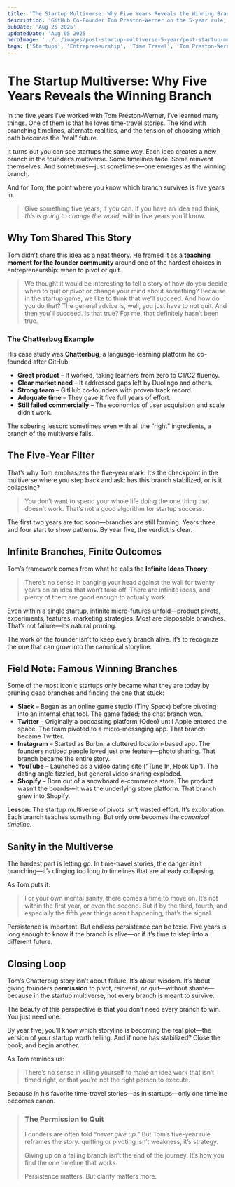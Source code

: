 ```yaml
---
title: 'The Startup Multiverse: Why Five Years Reveals the Winning Branch'
description: 'GitHub Co-Founder Tom Preston-Werner on the 5-year rule, pivots, and finding the winning branch in the startup multiverse.'
pubDate: 'Aug 25 2025'
updatedDate: 'Aug 05 2025'
heroImage: '../../images/post-startup-multiverse-5-year/post-startup-multiverse-5-year-hero.png'
tags: ['Startups', 'Entrepreneurship', 'Time Travel', 'Tom Preston-Werner']
---
```


# The Startup Multiverse: Why Five Years Reveals the Winning Branch

In the five years I’ve worked with Tom Preston-Werner, I’ve learned many things. One of them is that he loves time-travel stories. The kind with branching timelines, alternate realities, and the tension of choosing which path becomes the “real” future.

It turns out you can see startups the same way. Each idea creates a new branch in the founder’s multiverse. Some timelines fade. Some reinvent themselves. And sometimes—just sometimes—one emerges as the winning branch.

And for Tom, the point where you know which branch survives is five years in.

> Give something five years, if you can. If you have an idea and think, _this is going to change the world_, within five years you’ll know.

## Why Tom Shared This Story

Tom didn’t share this idea as a neat theory. He framed it as a **teaching moment for the founder community** around one of the hardest choices in entrepreneurship: when to pivot or quit.

> We thought it would be interesting to tell a story of how do you decide when to quit or pivot or change your mind about something? Because in the startup game, we like to think that we’ll succeed. And how do you do that? The general advice is, well, you just have to not quit. And then you’ll succeed. Is that true? For me, that definitely hasn’t been true.

### The Chatterbug Example

His case study was **Chatterbug**, a language-learning platform he co-founded after GitHub:

- **Great product** – It worked, taking learners from zero to C1/C2 fluency.
- **Clear market need** – It addressed gaps left by Duolingo and others.
- **Strong team** – GitHub co-founders with proven track record.
- **Adequate time** – They gave it five full years of effort.
- **Still failed commercially** – The economics of user acquisition and scale didn’t work.

The sobering lesson: sometimes even with all the “right” ingredients, a branch of the multiverse fails.

## The Five-Year Filter

That’s why Tom emphasizes the five-year mark. It’s the checkpoint in the multiverse where you step back and ask: has this branch stabilized, or is it collapsing?

> You don’t want to spend your whole life doing the one thing that doesn’t work. That’s not a good algorithm for startup success.

The first two years are too soon—branches are still forming. Years three and four start to show patterns. By year five, the verdict is clear.

## Infinite Branches, Finite Outcomes

Tom’s framework comes from what he calls the **Infinite Ideas Theory**:

> There’s no sense in banging your head against the wall for twenty years on an idea that won’t take off. There are infinite ideas, and plenty of them are good enough to actually work.

Even within a single startup, infinite micro-futures unfold—product pivots, experiments, features, marketing strategies. Most are disposable branches. That’s not failure—it’s natural pruning.

The work of the founder isn’t to keep every branch alive. It’s to recognize the one that can grow into the canonical storyline.

## Field Note: Famous Winning Branches

Some of the most iconic startups only became what they are today by pruning dead branches and finding the one that stuck:

- **Slack** – Began as an online game studio (Tiny Speck) before pivoting into an internal chat tool. The game faded; the chat branch won.
- **Twitter** – Originally a podcasting platform (Odeo) until Apple entered the space. The team pivoted to a micro-messaging app. That branch became Twitter.
- **Instagram** – Started as Burbn, a cluttered location-based app. The founders noticed people loved just one feature—photo sharing. That branch became the entire story.
- **YouTube** – Launched as a video dating site (“Tune In, Hook Up”). The dating angle fizzled, but general video sharing exploded.
- **Shopify** – Born out of a snowboard e-commerce store. The product wasn’t the boards—it was the underlying store platform. That branch grew into Shopify.

**Lesson:** The startup multiverse of pivots isn’t wasted effort. It’s exploration. Each branch teaches something. But only one becomes the _canonical timeline_.

## Sanity in the Multiverse

The hardest part is letting go. In time-travel stories, the danger isn’t branching—it’s clinging too long to timelines that are already collapsing.

As Tom puts it:

> For your own mental sanity, there comes a time to move on. It’s not within the first year, or even the second. But if by the third, fourth, and especially the fifth year things aren’t happening, that’s the signal.

Persistence is important. But endless persistence can be toxic. Five years is long enough to know if the branch is alive—or if it’s time to step into a different future.

## Closing Loop

Tom’s Chatterbug story isn’t about failure. It’s about wisdom. It’s about giving founders **permission** to pivot, reinvent, or quit—without shame—because in the startup multiverse, not every branch is meant to survive.

The beauty of this perspective is that you don’t need every branch to win. You just need one.

By year five, you’ll know which storyline is becoming the real plot—the version of your startup worth telling. And if none has stabilized? Close the book, and begin another.

As Tom reminds us:

> There’s no sense in killing yourself to make an idea work that isn’t timed right, or that you’re not the right person to execute.

Because in his favorite time-travel stories—as in startups—only one timeline becomes canon.

> ### The Permission to Quit
>
> Founders are often told _“never give up.”_ But Tom’s five-year rule reframes the story: quitting or pivoting isn’t weakness, it’s strategy.
>
> Giving up on a failing branch isn’t the end of the journey. It’s how you find the one timeline that works.
>
> Persistence matters. But clarity matters more.
